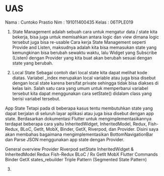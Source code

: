 # UAS
Nama 	: Cuntoko Prastio
Nim	: 191011400435
Kelas	: 06TPLE019

1.	State Management adalah sebuah cara untuk mengatur data / state kita bekerja, bisa juga untuk memisahkan antara logic dan view dimana logic tersebut juga bisa re-usable
Cara kerja State Management seperti Provide and Listen, maksudnya adalah kita bisa memasukan state yang kemungkinan bisa berubah sewaktu waktu, lalu Widget yang Subscribe (Listen) dengan Provider yang kita buat akan berubah sesuai dengan state yang berubah.

2.	Local State
Sebagai contoh dari local state kita dapat melihat kode diatas. Variabel _index merupakan local variable atau juga bisa disebut dengan local state karena bersifat private sehingga tidak bisa diakses di kelas lain. Salah satu cara yang umum untuk memperbarui variabel tersebut kita dapat menggunakan cara setState() didalam class yang berisi variabel tersebut.

App State
Tetapi pada di beberapa kasus tentu membutuhkan state yang dapat berjalan di seluruh layar aplikasi atau juga bisa disebut dengan app state. Berdasarkan dokumentasi Flutter untuk mengimplementasikannya terdapat beberapa cara yaitu InheritedWidget, InheritedModel, Redux, Fish-Redux, BLoC, GetIt, MobX, Binder, GetX, Riverpod, dan Provider. Disini saya akan membahas bagaimana mengimplementasikan BottomNavigationBar dan Parse JSON menggunakan app state dengan Provider.

General overview
	Provider
	Riverpod
	setState
	InheritedWidget & InheritedModel
	Redux
	Fish-Redux
	BLoC / Rx
	GetIt
	MobX
	Flutter Commands
	Binder
	GetX
	states_rebuilder
	Triple Pattern (Segmented State Pattern)

3.	
